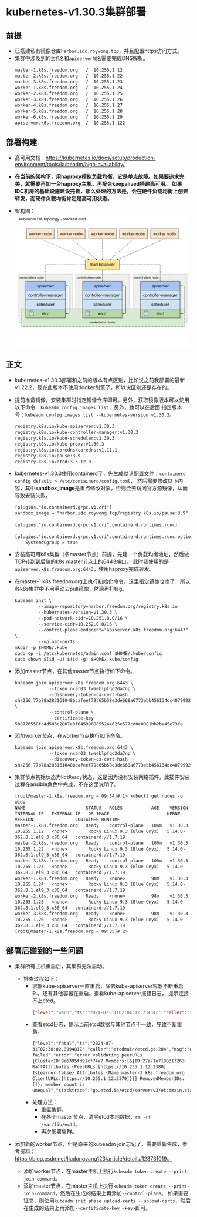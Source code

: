 # kubernetes-v1.30.3集群部署


## 前提
- 已搭建私有镜像仓库`harbor.idc.roywong.top`，并且配置https访问方式。
- 集群中涉及到的`主机名`和`apiserver域名`需要完成DNS解析。
  ```
  master-1.k8s.freedom.org   /  10.255.1.12
  master-2.k8s.freedom.org   /  10.255.1.22
  master-3.k8s.freedom.org   /  10.255.1.23
  worker-1.k8s.freedom.org   /  10.255.1.24
  worker-2.k8s.freedom.org   /  10.255.1.25
  worker-3.k8s.freedom.org   /  10.255.1.26
  worker-4.k8s.freedom.org   /  10.255.1.27
  worker-5.k8s.freedom.org   /  10.255.1.28
  worker-6.k8s.freedom.org   /  10.255.1.29
  apiserver.k8s.freedom.org  /  10.255.1.122
  ```


## 部署构建
- 高可用文档：https://kubernetes.io/docs/setup/production-environment/tools/kubeadm/high-availability/

- **在当前的架构下，用haproxy模拟负载均衡，它是单点故障。如果要追求完美，就需要再加一台haproxy主机，再配合keepalived搭建高可用。**
  **如果IDC机房的基础设施建设完善，那么处理的方法是，会在硬件负载均衡上创建转发，而硬件负载均衡肯定是高可用状态。**

- 架构图：
  ![kubeadm-ha-topology-stacked-etcd.svg](images/kubeadm-ha-topology-stacked-etcd.svg)


## 正文
- kubernetes-v1.30.3部署和之前的版本有点区别，比如说之前我部署的最新v1.22.2，现在此版本不使用docker引擎了，所以说区别还是存在的。

- 提前准备镜像，安装集群时指定镜像仓库即可。另外，获取镜像版本可以使用以下命令：`kubeadm config images list`，另外，也可以在后面
  指定版本号：`kubeadm config images list --kubernetes-version v1.30.3`。
  ```
  registry.k8s.io/kube-apiserver:v1.30.3
  registry.k8s.io/kube-controller-manager:v1.30.3
  registry.k8s.io/kube-scheduler:v1.30.3
  registry.k8s.io/kube-proxy:v1.30.3
  registry.k8s.io/coredns/coredns:v1.11.1
  registry.k8s.io/pause:3.9
  registry.k8s.io/etcd:3.5.12-0
  ```
  
- kubernetes-v1.30.3使用containerd了，先生成默认配置文件：`containerd config default > /etc/containerd/config.toml`，
  然后需要修改以下内容，其中**sandbox_image**是重点修改对象，否则会去访问官方源镜像，从而导致安装失败。
  ```
  [plugins."io.containerd.grpc.v1.cri"]
  sandbox_image = "harbor.idc.roywong.top/registry.k8s.io/pause:3.9"
  
  [plugins."io.containerd.grpc.v1.cri".containerd.runtimes.runc]
    [plugins."io.containerd.grpc.v1.cri".containerd.runtimes.runc.options]
      SystemdCgroup = true
  ```

- 安装高可用k8s集群（多master节点）前提，先建一个负载均衡地址，然后做TCP转到到后端的k8s master节点上的6443端口， 
  此时我使用的是`apiserver.k8s.freedom.org:6443`，使用haproxy完成转发。

- 在master-1.k8s.freedom.org上执行初始化命令，这里指定镜像仓库了，所以各k8s集群中不用手动去pull镜像，然后再打tag。
  ```shell
  kubeadm init \
           --image-repository=harbor.freedom.org/registry.k8s.io
           --kubernetes-version=v1.30.3 \
           --pod-network-cidr=10.251.0.0/16 \
           --service-cidr=10.252.0.0/16 \
           --control-plane-endpoint="apiserver.k8s.freedom.org:6443" \
           --upload-certs
  mkdir -p $HOME/.kube 
  sudo cp -i /etc/kubernetes/admin.conf $HOME/.kube/config  
  sudo chown $(id -u):$(id -g) $HOME/.kube/config
  ```
    
- 添加master节点，在其他master节点执行如下命令。
    ```shell
    kubeadm join apiserver.k8s.freedom.org:6443 \
                 --token nxar03.twaeblpfqd2da7np \
                 --discovery-token-ca-cert-hash sha256:77b78a283161048bcafeef79c65b58e3de668a6773ebb456134dc4079992754b \
                 --control-plane \
                 --certificate-key 5b8776558fc4d503c2007e8f0459988855244625e577cd0e0081bb2ba45e73fe
    ```

- 添加worker节点，在worker节点执行如下命令。
    ```shell
    kubeadm join apiserver.k8s.freedom.org:6443 \
                 --token nxar03.twaeblpfqd2da7np \
                 --discovery-token-ca-cert-hash sha256:77b78a283161048bcafeef79c65b58e3de668a6773ebb456134dc4079992754b
    ```

- 集群节点初始状态为`NotReady`状态，这是因为没有安装网络插件，此插件安装过程在ansible角色中完成，不在这里说明了。
    ```shell
    [root@master-1.k8s.freedom.org ~ 09:34]# 1> kubectl get nodes -o wide
    NAME                       STATUS   ROLES           AGE    VERSION   INTERNAL-IP   EXTERNAL-IP   OS-IMAGE                      KERNEL-VERSION                CONTAINER-RUNTIME
    master-1.k8s.freedom.org   Ready    control-plane   104m   v1.30.3   10.255.1.12   <none>        Rocky Linux 9.3 (Blue Onyx)   5.14.0-362.8.1.el9_3.x86_64   containerd://1.7.19
    master-2.k8s.freedom.org   Ready    control-plane   100m   v1.30.3   10.255.1.22   <none>        Rocky Linux 9.3 (Blue Onyx)   5.14.0-362.8.1.el9_3.x86_64   containerd://1.7.19
    master-3.k8s.freedom.org   Ready    control-plane   100m   v1.30.3   10.255.1.23   <none>        Rocky Linux 9.3 (Blue Onyx)   5.14.0-362.8.1.el9_3.x86_64   containerd://1.7.19
    worker-1.k8s.freedom.org   Ready    <none>          98m    v1.30.3   10.255.1.24   <none>        Rocky Linux 9.3 (Blue Onyx)   5.14.0-362.8.1.el9_3.x86_64   containerd://1.7.19
    worker-2.k8s.freedom.org   Ready    <none>          98m    v1.30.3   10.255.1.25   <none>        Rocky Linux 9.3 (Blue Onyx)   5.14.0-362.8.1.el9_3.x86_64   containerd://1.7.19
    worker-3.k8s.freedom.org   Ready    <none>          98m    v1.30.3   10.255.1.26   <none>        Rocky Linux 9.3 (Blue Onyx)   5.14.0-362.8.1.el9_3.x86_64   containerd://1.7.19
    [root@master-1.k8s.freedom.org ~ 09:35]# 2> 
    ```

## 部署后碰到的一些问题
- 集群所有主机重启后，其集群无法启动。
  - 排查过程如下：
    - 容器kube-apiserver一直重启，除去kube-apiserver容器不断重启外，还有其他容器在重启。查看kube-apiserver报错日志，
      提示连接不上etcd。
      ```json
      {"level":"warn","ts":"2024-07-31T02:04:12.73454Z","caller":"rafthttp/probing_status.go:68","msg":"prober detected unhealthy status","round-tripper-name":"ROUND_TRIPPER_RAFT_MESSAGE","remote-peer-id":"574495eef1b06886","rtt":"0s","error":"dial tcp 10.255.1.22:2380: connect: connection refused"}
      ```
    - 查看etcd日志，提示当前etcd数据与其他节点不一致，导致不断重启。
      ```shell
      {"level":"fatal","ts":"2024-07-31T02:38:02.899481Z","caller":"etcdmain/etcd.go:204","msg":"discovery failed","error":"error validating peerURLs {ClusterID:9e6395fd91cf74a7 Members:[&{ID:27a71e7180313263 RaftAttributes:{PeerURLs:[https://10.255.1.12:2380] IsLearner:false} Attributes:{Name:master-1.k8s.freedom.org ClientURLs:[https://10.255.1.12:2379]}}] RemovedMemberIDs:[]}: member count is unequal","stacktrace":"go.etcd.io/etcd/server/v3/etcdmain.startEtcdOrProxyV2\n\tgo.etcd.io/etcd/server/v3/etcdmain/etcd.go:204\ngo.etcd.io/etcd/server/v3/etcdmain.Main\n\tgo.etcd.io/etcd/server/v3/etcdmain/main.go:40\nmain.main\n\tgo.etcd.io/etcd/server/v3/main.go:31\nruntime.main\n\truntime/proc.go:250"}
      ```
    - 处理方法：
      - 重置集群。
      - 在各个master节点，清除etcd本地数据，`rm -rf /var/lib/ectd`。
      - 再次部署集群。

- 添加新的worker节点，但是原来的kubeadm join忘记了，需要重新生成，参考资料：https://blog.csdn.net/liudongyang123/article/details/123731019。
  - 添加worker节点，在master主机上执行`kubeadm token create --print-join-command`。
  - 添加master节点，在master主机上执行`kubeadm token create --print-join-command`，然后在生成的结果上再添加`--control-plane`。
    如果需要证书，则使用`kubeadm init phase upload-certs --upload-certs`，然后在生成的结果上再添加`--certificate-key <key>`即可。